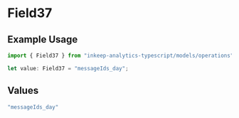 # Field37

## Example Usage

```typescript
import { Field37 } from "inkeep-analytics-typescript/models/operations";

let value: Field37 = "messageIds_day";
```

## Values

```typescript
"messageIds_day"
```